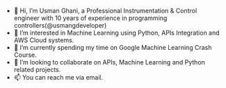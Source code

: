 - 👋 Hi, I’m Usman Ghani, a Professional Instrumentation & Control engineer with 10 years of experience in programming controllers(@usmangdeveloper)
- 👀 I’m interested in Machine Learning using Python, APIs Integration and AWS Cloud systems.
- 🌱 I’m currently spending my time on Google Machine Learning Crash Course.
- 💞️ I’m looking to collaborate on APIs, Machine Learning and Python related projects.
- 📫  You can reach me via email.

<!---
usmangdeveloper/usmangdeveloper is a ✨ special ✨ repository because its `README.md` (this file) appears on your GitHub profile.
You can click the Preview link to take a look at your changes.
--->

